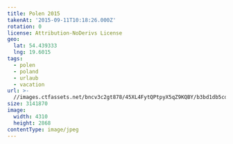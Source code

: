 ```yaml
---
title: Polen 2015
takenAt: '2015-09-11T10:18:26.000Z'
rotation: 0
license: Attribution-NoDerivs License
geo:
  lat: 54.439333
  lng: 19.6015
tags:
  - polen
  - poland
  - urlaub
  - vacation
url: >-
  //images.ctfassets.net/bncv3c2gt878/45XL4FytQPtpyX5qZ9KQBY/b3bd1db5cda4a14c647cc6295d57fef0/polen-2015_25862698811_o
size: 3141870
image:
  width: 4310
  height: 2868
contentType: image/jpeg
---
```



